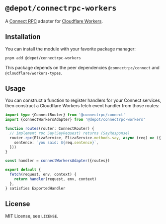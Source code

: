 # `@depot/connectrpc-workers`

A [Connect RPC](https://connectrpc.com/) adapter for [Cloudflare Workers](https://workers.cloudflare.com/).

## Installation

You can install the module with your favorite package manager:

```bash
pnpm add @depot/connectrpc-workers
```

This package depends on the peer dependencies `@connectrpc/connect` and `@cloudflare/workers-types`.

## Usage

You can construct a function to register handlers for your Connect services, then construct a Cloudflare Workers fetch event handler from those routes:

```typescript
import type {ConnectRouter} from '@connectrpc/connect'
import {connectWorkersAdapter} from '@depot/connectrpc-workers'

function routes(router: ConnectRouter) {
  // implement rpc Say(SayRequest) returns (SayResponse)
  router.rpc(ElizaService, ElizaService.methods.say, async (req) => ({
    sentence: `you said: ${req.sentence}`,
  }))
}

const handler = connectWorkersAdapter({routes})

export default {
  fetch(request, env, context) {
    return handler(request, env, context)
  },
} satisfies ExportedHandler
```

## License

MIT License, see `LICENSE`.
